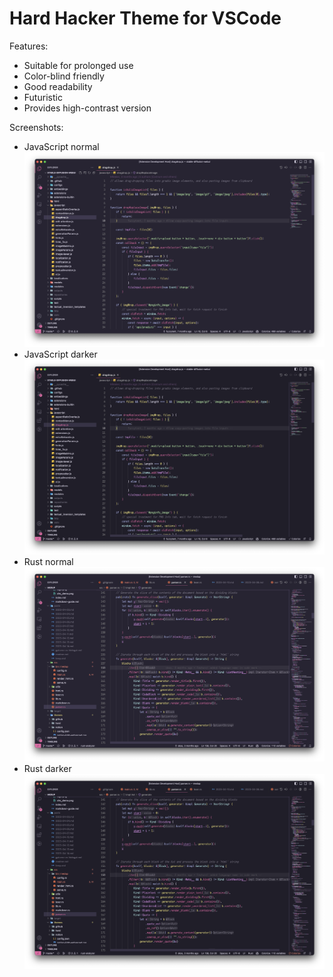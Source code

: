 # Hard Hacker Theme for VSCode

Features:
* Suitable for prolonged use
* Color-blind friendly
* Good readability
* Futuristic
* Provides high-contrast version

Screenshots:
* JavaScript normal
![JavaScript normal](screenshots/js-normal.png)
* JavaScript darker
![JavaScript normal](screenshots/js-darker.png)
* Rust normal
![Javascript normal](screenshots/rust-normal.png)
* Rust darker
![Javascript normal](screenshots/rust-darker.png)
